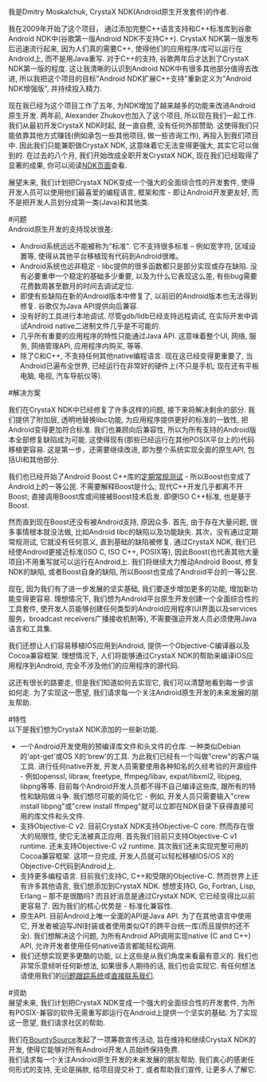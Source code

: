 我是Dmitry Moskalchuk, CrystaX NDK(Android原生开发套件)的作者.  
  
我在2009年开始了这个项目， 通过添加完整C++语言支持和C++标准库到谷歌Android NDK中(谷歌第一版Android NDK不支持C++). CrystaX NDK第一版发布后迅速流行起来, 因为人们真的需要C++, 使得他们的应用程序/库可以运行在Android上, 而不是用Java重写. 对于C++的支持, 谷歌两年后才达到了CrystaX NDK第一版的程度. 这让我清晰的认识到Android NDK中有很多其他部分值得去改进, 所以我把这个项目的目标"Android NDK扩展C++支持"重新定义为"Android NDK增强版", 并持续投入精力.  
  
现在我已经为这个项目工作了五年, 为NDK增加了越来越多的功能来改进Android原生开发. 两年前, Alexander Zhukov也加入了这个项目, 所以现在我们一起工作. 我们从最初开发CrystaX NDK时起, 就一直自费, 没有任何外部赞助. 这使得我们只能依靠其他方式赚钱(例如承包一些其他项目, 做一些咨询工作), 再投入到我们项目中. 因此我们只能兼职做CrystaX NDK, 这意味着它无法变得更强大, 其实它可以做到的. 在过去的八个月, 我们开始改成全职开发CrystaX NDK, 现在我们已经取得了显著的成果, 你可以阅读[NDK页面](https://www.crystax.net/cn/android/ndk)查看.  
  
展望未来, 我们计划把CrystaX NDK变成一个强大的全面综合性的开发套件, 使得开发人员可以使用他们最喜爱的编程语言, 框架和库 - 即让Android开发更友好, 而不是把开发人员划分成第一类(Java)和其他类.  
  
#问题  
Android原生开发的支持现状很差:  
  
- Android系统远远不能被称为"标准". 它不支持很多标准 – 例如宽字符, 区域设置等, 使得从其他平台移植现有代码到Android很难。  
- Android系统也远非稳定 - libc提供的很多函数都只是部分实现或存在缺陷. 没有必要重申一个稳定的基础多少重要, 以及为什么它表现这么差, 有些bug需要花费数周甚至数月的时间去调试定位.  
- 即使有些缺陷在新的Android版本中修复了, 以前旧的Android版本也无法得到修复. 谷歌仅为Java API提供向后兼容.  
- 没有好的工具进行本地调试. 尽管gdb/lldb已经支持远程调试, 在实际开发中调试Android native二进制文件几乎是不可能的.  
- 几乎所有重要的应用程序的特性只能通过Java API. 这意味着整个UI, 网络, 服务, 网络管理API, 应用程序内购买, 等等.  
- 除了C和C++, 不支持任何其他native编程语言. 现在这已经变得更重要了, 当Android已遍布全世界, 已经运行在非常好的硬件上(不只是手机; 现在还有平板电脑, 电视, 汽车导航仪等).  
  
#解决方案  

我们在CrystaX NDK中已经修复了许多这样的问题, 接下来将解决剩余的部分. 我们提供了附加层, 透明地替换libc功能, 为应用程序提供更好的标准的一致性, 把Android变得更加符合标准. 我们也兼顾向后兼容性, 所以为所有支持的Android版本全部修复缺陷成为可能. 这使得现有(那些已经运行在其他POSIX平台上的)代码移植更容易. 这是第一步，还需要继续改进, 即为整个系统实现全面的原生API, 包括UI和其他部分.  
  
我们也已经开始了Android Boost C++库的[定期常规测试](http://www.boost.org/development/tests/master/developer/summary.html) - 所以Boost也变成了Android上的一等公民. 不需要解释Boost是什么; 现代C++开发几乎都离不开Boost; 直接调用Boost库或间接被Boost技术启发. 即便ISO C++标准, 也是基于Boost.  
  
然而直到现在Boost还没有被Android支持, 原因众多. 首先, 由于存在大量问题, 很多事情根本就没法做, 比如Android libc的缺陷以及功能缺失. 其次，没有通过定期常规测试, 它就没有任何意义, 直到基础的缺陷被修复. 通过CrystaX NDK, 我们已经使Android更接近标准(ISO C, ISO C++, POSIX等), 因此Boost(也代表其他大量项目)不用重写就可以运行在Android上. 我们将继续大力推动Android Boost, 修复NDK的缺陷, 或者Boost自身的缺陷, 所以Boost也变成了Android平台的一等公民.  
  
现在, 因为我们有了进一步发展的坚实基础, 我们要逐步增加更多的功能, 增加新功能变得更容易. 理想情况下, 我们想为Android平台原生开发创建一个全面综合性的工具套件, 使开发人员能够创建任何类型的Android应用程序(UI界面以及services服务，broadcast receivers广播接收机制等), 不需要强迫开发人员必须使用Java语言和工具集.  
  
我们还想让人们容易移植IOS应用到Android, 提供一个Objective-C编译器以及Cocoa兼容框架. 理想情况下, 人们将能够通过CrystaX NDK的帮助来编译IOS应用程序到Android, 完全不涉及他们的应用程序的源代码.  
  
这还有很长的路要走, 但是我们知道如何去实现它, 我们可以清楚地看到每一步该如何走. 为了实现这一愿望, 我们请求每一个关注Android原生开发的未来发展的朋友帮助.
  
#特性  
以下是我们想为CrystaX NDK添加的一些新功能.  
- 一个Android开发使用的预编译库文件和头文件的仓库.  一种类似Debian的'apt-get'或OS X的'brew'的工具. 为此我们已经有一个叫做"crew"的客户端工具. 进行任何native开发, 开发人员需要使用各种知名的久经考验的开源组件 - 例如openssl, libraw, freetype, ffmpeg/libav, expat/libxml2, libjpeg, libpng等等. 目前每个Android开发人员都不得不自己编译这些库, 跟所有的特性和缺陷做斗争. 我们想尽可能的简化它 - 例如, 开发人员只需要输入"crew install libpng"或"crew install ffmpeg"就可以立即在NDK目录下获得直接可用的库文件和头文件.  
- 支持Objective-C v2. 目前CrystaX NDK支持Objective-C core. 然而存在很大的局限性, 使它无法被真正应用. 首先我们目前只支持Objective-C v1 runtime. 还未支持Objective-C v2 runtime. 其次我们还未实现完整可用的Cocoa兼容框架. 这项一旦完成, 开发人员就可以轻松移植IOS/OS X的Objective-C代码到Android上.  
- 支持更多编程语言. 目前我们支持C, C++和受限的Objective-C. 然而世界上还有许多其他语言, 我们想添加到CrystaX NDK. 想想支持D, Go, Fortran, Lisp, Erlang – 那不是很酷吗? 而且好消息是通过CrystaX NDK, 它已经变得比以前更容易了. 因为我们的核心优势是 - 标准化兼容性.  
- 原生API. 目前Android上唯一全面的API是Java API. 为了在其他语言中使用它, 开发者被迫写JNI封装或者使用类似QT的跨平台统一库(而且提供的还不全). 我们想解决这个问题, 为所有Android API调用实现native (C and C++) API, 允许开发者使用任何native语言都能轻松调用.  
- 我们还想实现更多更酷的功能, 以上这些是从我们角度来看最有意义的. 我们也非常乐意倾听任何新想法, 如果很多人期待的话, 我们也会实现它. 有任何想法请使用我们的[问题跟踪系统](https://tracker.crystax.net/projects/ndk)或[直接联系我们](https://www.crystax.net/en/contact).  
  
#资助  
展望未来, 我们计划把CrystaX NDK变成一个强大的全面综合性的开发套件, 为所有POSIX-兼容的软件无需重写即运行在Android上提供一个坚实的基础. 为了实现这一愿望, 我们请求社区的帮助.  
  
我们在[BountySource](https://www.bountysource.com/teams/crystaxndk/fundraiser)发起了一项筹款宣传活动, 旨在维持和继续CrystaX NDK的开发, 使得它能够对所有Android开发人员始终保持免费.  
我们请求每一个关注Android原生开发的未来发展的朋友帮助. 我们衷心的感谢任何形式的支持, 无论是捐款, 给项目提交补丁, 或者帮助我们宣传, 让更多人了解它.  
